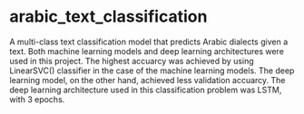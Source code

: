 # arabic_text_classification
A multi-class text classification model that predicts Arabic dialects given a text. Both machine learning models and deep learning architectures were used in this project.
The highest accuarcy was achieved by using LinearSVC() classifier in the case of the machine learning models. The deep learning model, on the other hand, achieved less validation accuarcy. The deep learning architecture used in this classification problem was LSTM, with 3 epochs.
